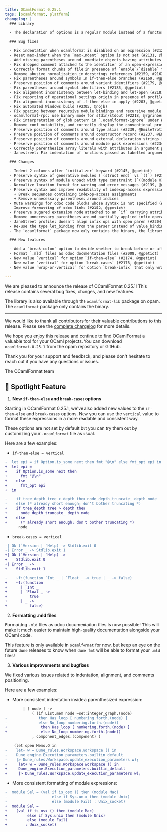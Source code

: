 ```yaml
---
title: OCamlFormat 0.25.1
tags: [ocamlformat, platform]
changelog: |
  ### Library

  - The declaration of options is a regular module instead of a functor. (#2193, @EmileTrotignon)

  ### Bug fixes

  - Fix indentation when ocamlformat is disabled on an expression (#2129, @gpetiot)
  - Reset max-indent when the `max-indent` option is not set (#2131, @hhugo, @gpetiot)
  - Add missing parentheses around immediate objects having attributes attached in 4.14 (#2144, @gpetiot)
  - Fix dropped comment attached to the identifier of an open-expression (#2155, @gpetiot)
  - Correctly format chunks of file in presence of `enable`/`disable` floating attributes (#2156, @gpetiot)
  - Remove abusive normalization in docstrings references (#2159, #2162, @EmileTrotignon)
  - Fix parentheses around symbols in if-then-else branches (#2169, @gpetiot)
  - Preserve position of comments around variant identifiers (#2179, @gpetiot)
  - Fix parentheses around symbol identifiers (#2185, @gpetiot)
  - Fix alignment inconsistency between let-binding and let-open (#2187, @gpetiot)
  - Fix reporting of operational settings origin in presence of profiles (#2188, @EmileTrotignon)
  - Fix alignment inconsistency of if-then-else in apply (#2203, @gpetiot)
  - Fix automated Windows build (#2205, @nojb)
  - Fix spacing between recursive module bindings and recursive module declarations (#2217, @gpetiot)
  - ocamlformat-rpc: use binary mode for stdin/stdout (#2218, @rgrinberg)
  - Fix interpretation of glob pattern in `.ocamlformat-ignore` under Windows (#2206, @nojb)
  - Remove conf mutability, and correctly display the conventional profile when using print-config (#2233, @EmileTrotignon)
  - Preserve position of comments around type alias (#2239, @EmileTrotignon)
  - Preserve position of comments around constructor record (#2237, @EmileTrotignon)
  - Preserve position of comments around external declaration strings (#2238, @EmileTrotignon, @gpetiot)
  - Preserve position of comments around module pack expressions (#2234, @EmileTrotignon, @gpetiot)
  - Correctly parenthesize array literals with attributes in argument positions (#2250, @ccasin)
  - Janestreet: Fix indentation of functions passed as labelled argument (#2259, @Julow)

  ### Changes

  - Indent 2 columns after `initializer` keyword (#2145, @gpetiot)
  - Preserve syntax of generative modules (`(struct end)` vs `()`) (#2135, #2146, @trefis, @gpetiot)
  - Preserve syntax of module unpack with type constraint (`((module X) : (module Y))` vs `(module X : Y)`) (#2136, @trefis, @gpetiot)
  - Normalize location format for warning and error messages (#2139, @gpetiot)
  - Preserve syntax and improve readability of indexop-access expressions (#2150, @trefis, @gpetiot)
    + Break sequences containing indexop-access assignments
    + Remove unnecessary parentheses around indices
  - Mute warnings for odoc code blocks whose syntax is not specified (#2151, @gpetiot)
  - Improve formatting of odoc links (#2152, @gpetiot)
  - Preserve sugared extension node attached to an `if` carrying attributes (#2167, @trefis, @gpetiot)
  - Remove unnecessary parentheses around partially applied infix operators with attributes (#2198, @gpetiot)
  - JaneStreet profile: doesn't align infix ops with open paren (#2204, @gpetiot)
  - Re-use the type let_binding from the parser instead of value_binding, improve the spacing of let-bindings regarding of having extension or comments (#2219, @gpetiot)
  - The `ocamlformat` package now only contains the binary, the library is available through the `ocamlformat-lib` package (#2230, @gpetiot)

  ### New features

  - Add a `break-colon` option to decide whether to break before or after the `:` symbol in value binding declarations and type constraints. This behavior is no longer ensured by `ocp-indent-compat`. (#2149, @gpetiot)
  - Format `.mld` files as odoc documentation files (#2008, @gpetiot)
  - New value `vertical` for option `if-then-else` (#2174, @gpetiot)
  - New value `vertical` for option `break-cases` (#2176, @gpetiot)
  - New value `wrap-or-vertical` for option `break-infix` that only wraps high precedence infix ops (#1865, @gpetiot)

---
```


We are pleased to announce the release of OCamlFormat 0.25.1! This release contains several bug fixes, changes, and new features.

The library is also available through the `ocamlformat-lib` package on opam. The `ocamlformat` package only contains the binary.

---

We would like to thank all contributors for their valuable contributions to this release. Please see the [complete changelog](https://github.com/ocaml-ppx/ocamlformat/releases/tag/0.25.0) for more details.

We hope you enjoy this release and continue to find OCamlFormat a valuable tool for your OCaml projects. You can download `ocamlformat.0.25.1` from the opam repository or GitHub.

Thank you for your support and feedback, and please don't hesitate to reach out if you have any questions or issues.

The OCamlFormat team

## 🌟 Spotlight Feature

1. **New `if-then-else` and `break-cases` options**

  Starting in OCamlFormat 0.25.1, we've also added new values to the `if-then-else` and `break-cases` options. Now you can use the `vertical` value to format these expressions in a more readable and consistent way.

  These options are not set by default but you can try them out by customizing your `.ocamlformat` file as usual.

  Here are a few examples:

  - `if-then-else = vertical`
  ```diff
  -  let epi = if Option.is_some next then fmt "@\n" else fmt_opt epi in
  +  let epi =
  +    if Option.is_some next then
  +      fmt "@\n"
  +    else
  +      fmt_opt epi
  +  in
  ```

  ```diff
  -    if tree_depth tree > depth then node_depth_truncate_ depth node
  -    else (* already short enough; don't bother truncating *)
  +    if tree_depth tree > depth then
  +      node_depth_truncate_ depth node
  +    else
  +      (* already short enough; don't bother truncating *)
        node
  ```

  - `break-cases = vertical`

  ```diff
  -| Ok (`Version | `Help) -> Stdlib.exit 0
  -| Error _ -> Stdlib.exit 1
  +| Ok (`Version | `Help) ->
  +    Stdlib.exit 0
  +| Error _ ->
  +    Stdlib.exit 1
  ```

  ```diff
  -    ~f:(function `Int _ | `Float _ -> true | _ -> false)
  +    ~f:(function
  +      | `Int _
  +      | `Float _ ->
  +          true
  +      | _ ->
  +          false)
  ```

2. **Formatting .mld files**

  Formatting `.mld` files as odoc documentation files is now possible! This will make it much easier to maintain high-quality documentation alongside your OCaml code.

  This feature is only available in `ocamlformat` for now, but keep an eye on the future `dune` releases to know when `dune fmt` will be able to format your `.mld` files!


3. **Various improvements and bugfixes**

  We fixed various issues related to indentation, alignment, and comments positioning.

  Here are a few examples:

  - More consistent indentation inside a parenthesized expression:

  ```diff
          | [ node ] ->
              ( (if List.mem node ~set:integer_graph.(node)
  -              then Has_loop [ numbering.forth.(node) ]
  -              else No_loop numbering.forth.(node))
  +               then Has_loop [ numbering.forth.(node) ]
  +               else No_loop numbering.forth.(node))
              , component_edges.(component) )
  ```

  ```diff
      (let open Memo.O in
  -    let+ w = Dune_rules.Workspace.workspace () in
  -    Dune_engine.Execution_parameters.builtin_default
  -    |> Dune_rules.Workspace.update_execution_parameters w);
  +     let+ w = Dune_rules.Workspace.workspace () in
  +     Dune_engine.Execution_parameters.builtin_default
  +     |> Dune_rules.Workspace.update_execution_parameters w);
  ```

  - More consistent formatting of module expressions:

  ```diff
  -  module Sel = (val if is_osx () then (module Mac)
  -                    else if Sys.unix then (module Unix)
  -                    else (module Fail) : Unix_socket)
  +  module Sel =
  +    (val if is_osx () then (module Mac)
  +         else if Sys.unix then (module Unix)
  +         else (module Fail)
  +        : Unix_socket)
  ```